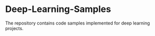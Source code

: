 # Deep-Learning-Samples

The repository contains code samples implemented for deep learning projects.
